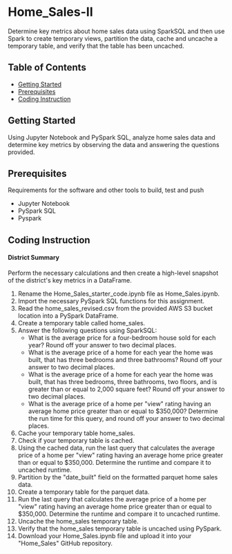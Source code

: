 # Home_Sales-II


Determine key metrics about home sales data using SparkSQL and then use Spark to create temporary views, partition the data, cache and uncache a temporary table, and verify that the table has been uncached. 

## Table of Contents

- [Getting Started](#getting-started)
- [Prerequisites](#Prerequisites)
- [Coding Instruction](#Coding-Instruction)
  
## Getting Started
Using Jupyter Notebook and PySpark SQL, analyze home sales data and determine key metrics by observing the data and answering the questions provided.

## Prerequisites

Requirements for the software and other tools to build, test and push 

- Jupyter Notebook
- PySpark SQL
- Pyspark
  

## Coding Instruction

#### District Summary

Perform the necessary calculations and then create a high-level snapshot of the district's key metrics in a DataFrame.

1. Rename the Home_Sales_starter_code.ipynb file as Home_Sales.ipynb.
2.	Import the necessary PySpark SQL functions for this assignment.
3.	Read the home_sales_revised.csv from the provided AWS S3 bucket location into a PySpark DataFrame.
4.	Create a temporary table called home_sales.
5.	Answer the following questions using SparkSQL:
    - What is the average price for a four-bedroom house sold for each year? Round off your answer to two decimal places.
    - What is the average price of a home for each year the home was built, that has three bedrooms and three bathrooms? Round off your answer to two decimal places.
    - What is the average price of a home for each year the home was built, that has three bedrooms, three bathrooms, two floors, and is greater than or equal to 2,000 square feet? Round off your answer to two decimal places.
    - What is the average price of a home per "view" rating having an average home price greater than or equal to $350,000? Determine the run time for this query, and round off your answer to two decimal places.
6.	Cache your temporary table home_sales.
7.	Check if your temporary table is cached.
8.	Using the cached data, run the last query that calculates the average price of a home per "view" rating having an average home price greater than or equal to $350,000. Determine the runtime and compare it to uncached runtime.
9.	Partition by the "date_built" field on the formatted parquet home sales data.
10.	Create a temporary table for the parquet data.
11.	Run the last query that calculates the average price of a home per "view" rating having an average home price greater than or equal to $350,000. Determine the runtime and compare it to uncached runtime.
12.	Uncache the home_sales temporary table.
13.	Verify that the home_sales temporary table is uncached using PySpark.
14.	Download your Home_Sales.ipynb file and upload it into your "Home_Sales" GitHub repository.


